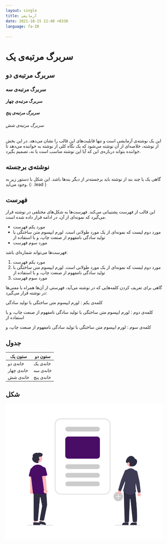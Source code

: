 ```yaml
---
layout: single
title: آزمایشی
date: 2021-10-15 22:40 +0330
language: fa-IR

---
```

# سربرگ مرتبه‌ی یک
## سربرگ مرتبه‌ی دو
### سربرگ مرتبه‌ی سه
#### سربرگ مرتبه‌ی چهار
##### سربرگ مرتبه‌ی پنج
###### سربرگ مرتبه‌ی شش

این یک نوشته‌ی آزمایشی است و تنها قابلیت‌های این قالب را نشان می‌دهد. در این بخش از نوشته، خلاصه‌ای از آن نوشته می‌شود که یک نگاه کلی از نوشته به خواننده می‌دهد تا خواننده بتواند درباره‌ی این که آیا این نوشته مناسب است یا نه، تصمیم بگیرد.

## نوشته‌ی برجسته

گاهی یک یا چند بند از نوشته باید برجسته‌تر از دیگر بندها باشد. این شکل با دستور زیر به وجود می‌آید.
{: .lead }

## فهرست

این قالب از فهرست پشتیبانی می‌کند. فهرست‌ها به شکل‌های مختلفی در نوشته قرار می‌گیرد که نمونه‌ای از آن، در ادامه قرار داده شده است.
- مورد یکم فهرست
- مورد دوم لیست که نمونه‌ای از یک مورد طولانی است. لورم ایپسوم متن ساختگی با تولید سادگی نامفهوم از صنعت چاپ، و با استفاده از 
- مورد سوم فهرست

فهرست‌ها می‌تواند شماره‌ای باشد:
1. مورد یکم فهرست
2. مورد دوم لیست که نمونه‌ای از یک مورد طولانی است. لورم ایپسوم متن ساختگی با تولید سادگی نامفهوم از صنعت چاپ، و با استفاده از 
3. مورد سوم فهرست

گاهی برای تعریف کردن کلمه‌هایی که در نوشته می‌آید، فهرستی از آن‌ها همراه با معنی‌ها در نوشته قرار می‌گیرد:

کلمه‌ی یکم
: لورم ایپسوم متن ساختگی با تولید سادگی 

کلمه‌ی دوم
: لورم ایپسوم متن ساختگی با تولید سادگی نامفهوم از صنعت چاپ، و با استفاده از 

کلمه‌ی سوم
: لورم ایپسوم متن ساختگی با تولید سادگی نامفهوم از صنعت چاپ، و 

## جدول

| ستون یک | ستون دو |
|-----------|-----------|
| خانه‌ی دو | خانه‌ی یک |
| خانه‌ی چهار | خانه‌ی سه |
| خانه‌ی شش | خانه‌ی پنج |

## شکل
![My helpful screenshot](/assets/img/sample-image.png)